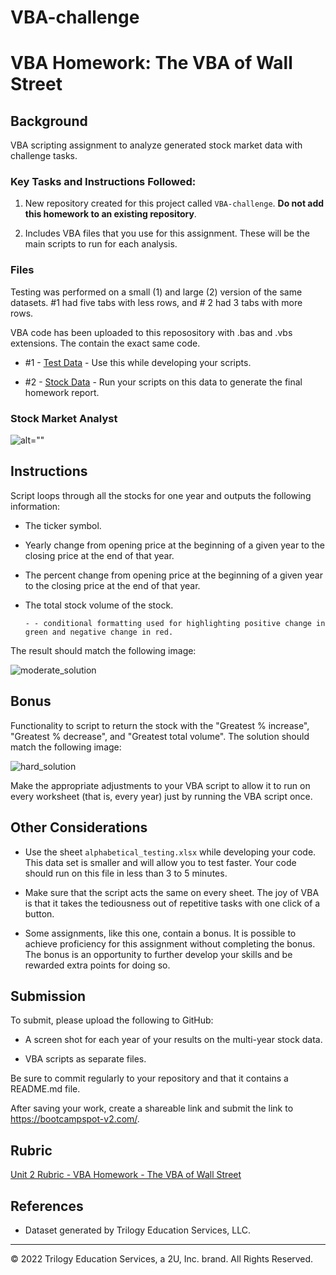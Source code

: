 # VBA-challenge

# VBA Homework: The VBA of Wall Street

## Background

VBA scripting assignment to analyze generated stock market data with challenge tasks.

### Key Tasks and Instructions Followed:

1. New repository created for this project called `VBA-challenge`. **Do not add this homework to an existing repository**.

2. Includes VBA files that you use for this assignment. These will be the main scripts to run for each analysis.

### Files

Testing was performed on a small (1) and large (2) version of the same datasets.  #1 had five tabs with less rows, and # 2 had 3 tabs with more rows.

VBA code has been uploaded to this reposository with  .bas and .vbs extensions.  The contain the exact same code.


* #1 - [Test Data](Resources/alphabetical_testing.xlsx) - Use this while developing your scripts.

* #2 - [Stock Data](Resources/Multiple_year_stock_data.xlsx) - Run your scripts on this data to generate the final homework report.

### Stock Market Analyst

![alt=""](Images/stockmarket.jpg)

## Instructions

Script loops through all the stocks for one year and outputs the following information:

  * The ticker symbol.

  * Yearly change from opening price at the beginning of a given year to the closing price at the end of that year.

  * The percent change from opening price at the beginning of a given year to the closing price at the end of that year.

  * The total stock volume of the stock.

		- - conditional formatting used for highlighting positive change in green and negative change in red.

The result should match the following image:

![moderate_solution](Images/moderate_solution.png)

## Bonus

Functionality to script to return the stock with the "Greatest % increase", "Greatest % decrease", and "Greatest total volume". The solution should match the following image:

![hard_solution](Images/hard_solution.png)

Make the appropriate adjustments to your VBA script to allow it to run on every worksheet (that is, every year) just by running the VBA script once.

## Other Considerations

* Use the sheet `alphabetical_testing.xlsx` while developing your code. This data set is smaller and will allow you to test faster. Your code should run on this file in less than 3 to 5 minutes.

* Make sure that the script acts the same on every sheet. The joy of VBA is that it takes the tediousness out of repetitive tasks with one click of a button.

* Some assignments, like this one, contain a bonus. It is possible to achieve proficiency for this assignment without completing the bonus. The bonus is an opportunity to further develop your skills and be rewarded extra points for doing so.

## Submission

To submit, please upload the following to GitHub:

  * A screen shot for each year of your results on the multi-year stock data.

  * VBA scripts as separate files.

Be sure to commit regularly to your repository and that it contains a README.md file.

After saving your work, create a shareable link and submit the link to <https://bootcampspot-v2.com/>.

## Rubric

[Unit 2 Rubric - VBA Homework - The VBA of Wall Street](https://docs.google.com/document/d/1OjDM3nyioVQ6nJkqeYlUK7SxQ3WZQvvV3T9MHCbnoWk/edit?usp=sharing)

## References

* Dataset generated by Trilogy Education Services, LLC.

- - -

© 2022 Trilogy Education Services, a 2U, Inc. brand. All Rights Reserved.


